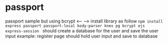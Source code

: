 # passport
passport sample but using bcrypt
<-- -->
install library as follow
`npm install express passport passport-local body-parser knex pg bcrypt ejs express-session
`
should create a database for the user and save the user input
example: register page should hold user input and save to database
